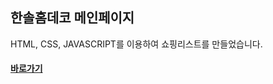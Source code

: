 ## 한솔홈데코 메인페이지

HTML, CSS, JAVASCRIPT를 이용하여 쇼핑리스트를 만들었습니다.

#### [바로가기](https://seon-o.github.io/hansolHome/ "한솔홈데코")


